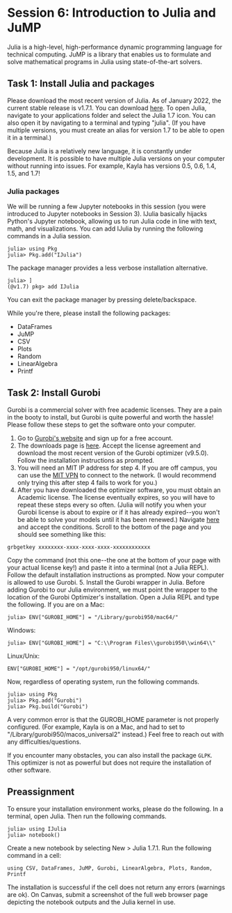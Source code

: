 # Session 6: Introduction to Julia and JuMP

Julia is a high-level, high-performance dynamic programming language for technical computing. JuMP is a library that enables us to formulate and solve mathematical programs in Julia using state-of-the-art solvers.

## Task 1: Install Julia and packages

Please download the most recent version of Julia. As of January 2022, the current stable release is v1.7.1. You can download [here](https://julialang.org/downloads/). To open Julia, navigate to your applications folder and select the Julia 1.7 icon.
You can also open it by navigating to a terminal and typing "julia". (If you have multiple versions, you must create an alias for version 1.7 to be able to open it in a terminal.)

Because Julia is a relatively new language, it is constantly under development. It is possible to have multiple Julia versions on your computer without running into issues. For example, Kayla has versions 0.5, 0.6, 1.4, 1.5, and 1.7!

### Julia packages

We will be running a few Jupyter notebooks in this session (you were introduced to Jupyter notebooks in Session 3). IJulia basically hijacks Python's Jupyter notebook, allowing us to run Julia code in line with text, math, and visualizations. You can add IJulia by running the following commands in a Julia session.
```
julia> using Pkg
julia> Pkg.add("IJulia")
```
The package manager provides a less verbose installation alternative.
```
julia> ]
(@v1.7) pkg> add IJulia
```
You can exit the package manager by pressing delete/backspace.

While you're there, please install the following packages:
* DataFrames
* JuMP
* CSV
* Plots
* Random
* LinearAlgebra
* Printf

## Task 2: Install Gurobi

Gurobi is a commercial solver with free academic licenses. They are a pain in the booty to install, but Gurobi is quite powerful and worth the hassle! Please follow these steps to get the software onto your computer.

1. Go to [Gurobi's website](https://www.gurobi.com/) and sign up for a free account.
2. The downloads page is [here](https://www.gurobi.com/downloads/gurobi-optimizer-eula/). Accept the license agreement and download the most recent version of the Gurobi optimizer (v9.5.0). Follow the installation instructions as prompted.
3. You will need an MIT IP address for step 4. If you are off campus, you can use the [MIT VPN](https://ist.mit.edu/vpn) to connect to the network. (I would recommend only trying this after step 4 fails to work for you.)
4. After you have downloaded the optimizer software, you must obtain an Academic license. The license eventually expires, so you will have to repeat these steps every so often. (Julia will notify you when your Gurobi license is about to expire or if it has already expired--you won't be able to solve your models until it has been renewed.) Navigate [here](https://www.gurobi.com/downloads/end-user-license-agreement-academic/) and accept the conditions. Scroll to the bottom of the page and you should see something like this:
```
grbgetkey xxxxxxxx-xxxx-xxxx-xxxx-xxxxxxxxxxxx
```
Copy the command (not this one--the one at the bottom of your page with your actual license key!) and paste it into a terminal (not a Julia REPL). Follow the default installation instructions as prompted. Now your computer is allowed to use Gurobi.
5.  Install the Gurobi wrapper in Julia. Before adding Gurobi to our Julia environment, we must point the wrapper to the location of the Gurobi Optimizer's installation. Open a Julia REPL and type the following. If you are on a Mac:
```
julia> ENV["GUROBI_HOME"] = "/Library/gurobi950/mac64/"
```
Windows:
```
julia> ENV["GUROBI_HOME"] = "C:\\Program Files\\gurobi950\\win64\\"
```
Linux/Unix:
```
ENV["GUROBI_HOME"] = "/opt/gurobi950/linux64/"
```
Now, regardless of operating system, run the following commands.
```
julia> using Pkg
julia> Pkg.add("Gurobi")
julia> Pkg.build("Gurobi")
```
A very common error is that the GUROBI_HOME parameter is not properly configured. (For example, Kayla is on a Mac, and had to set to "/Library/gurobi950/macos_universal2" instead.) Feel free to reach out with any difficulties/questions.

If you encounter many obstacles, you can also install the package `GLPK`. This optimizer is not as powerful but does not require the installation of other software.

## Preassignment

To ensure your installation environment works, please do the following. In a terminal, open Julia. Then run the following commands.
```
julia> using IJulia
julia> notebook()
```
Create a new notebook by selecting New > Julia 1.7.1. Run the following command in a cell:
```
using CSV, DataFrames, JuMP, Gurobi, LinearAlgebra, Plots, Random, Printf
```
The installation is successful if the cell does not return any errors (warnings are ok). On Canvas, submit a screenshot of the full web browser page depicting the notebook outputs and the Julia kernel in use.
